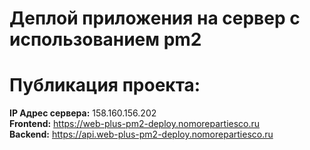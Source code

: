 # Деплой приложения на сервер с использованием pm2

# Публикация проекта:

**IP Адрес сервера:** 158.160.156.202 </br>
**Frontend:** https://web-plus-pm2-deploy.nomorepartiesco.ru </br>
**Backend:** https://api.web-plus-pm2-deploy.nomorepartiesco.ru
